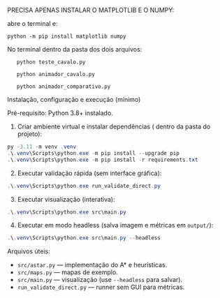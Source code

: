 PRECISA APENAS INSTALAR O MATPLOTLIB E O NUMPY:

abre o terminal e:
```
python -m pip install matplotlib numpy
```
No terminal dentro da pasta dos dois arquivos:
 ```
	python teste_cavalo.py
 ```

 ```
	python animador_cavalo.py
 ```

 ```
	python animador_comparativo.py
 ```

Instalação, configuração e execução (mínimo)

Pré-requisito: Python 3.8+ instalado.

1) Criar ambiente virtual e instalar dependências ( dentro da pasta do projeto):

```powershell
py -3.11 -m venv .venv
.\.venv\Scripts\python.exe -m pip install --upgrade pip
.\.venv\Scripts\python.exe -m pip install -r requirements.txt
```

2) Executar validação rápida (sem interface gráfica):

```powershell
.\.venv\Scripts\python.exe run_validate_direct.py
```

3) Executar visualização (interativa):

```powershell
.\.venv\Scripts\python.exe src\main.py
```

4) Executar em modo headless (salva imagem e métricas em `output/`):

```powershell
.\.venv\Scripts\python.exe src\main.py --headless
```

Arquivos úteis:
- `src/astar.py` — implementação do A* e heurísticas.
- `src/maps.py` — mapas de exemplo.
- `src/main.py` — visualização (use `--headless` para salvar).
- `run_validate_direct.py` — runner sem GUI para métricas.
